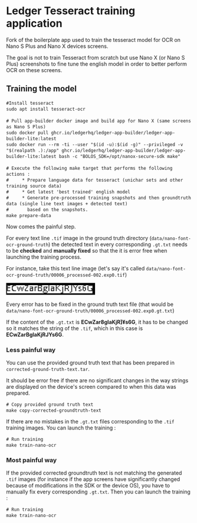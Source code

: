 # Ledger Tesseract training application

Fork of the boilerplate app used to train the tesseract model for OCR on Nano S Plus and Nano X devices screens.

The goal is not to train Tesseract from scratch but use Nano X (or Nano S Plus) screenshots to fine tune the english model in order to better perform OCR on these screens.

## Training the model

```shell
#Install tesseract
sudo apt install tesseract-ocr

# Pull app-builder docker image and build app for Nano X (same screens as Nano S Plus)
sudo docker pull ghcr.io/ledgerhq/ledger-app-builder/ledger-app-builder-lite:latest
sudo docker run --rm -ti --user "$(id -u):$(id -g)" --privileged -v "$(realpath .):/app" ghcr.io/ledgerhq/ledger-app-builder/ledger-app-builder-lite:latest bash -c "BOLOS_SDK=/opt/nanox-secure-sdk make"

# Execute the following make target that performs the following actions : 
#     * Prepare language data for tesseract (unichar sets and other training source data) 
#     * Get latest 'best trained' english model
#     * Generate pre-processed training snapshots and then groundtruth data (single line text images + detected text)
#       based on the snapshots.
make prepare-data
```

Now comes the painful step.

For every text line `.tif` image in the ground truth directory (`data/nano-font-ocr-ground-truth`) the detected text in every corresponding `.gt.txt` needs to be **checked** and **manually fixed** so that the it is error free when launching the training process.

For instance, take this text line image (let's say it's called `data/nano-font-ocr-ground-truth/00006_processed-002.exp0.tif`)

![example ground truth image](example.png)

Every error has to be fixed in the ground truth text file (that would be `data/nano-font-ocr-ground-truth/00006_processed-002.exp0.gt.txt`)

If the content of the `.gt.txt` is **ECwZar8gIaKjR]¥s6G**, it has to be changed so it matches the string of the `.tif`, which in this case is **ECwZarBglaKjRJYs6G**.
### Less painful way

You can use the provided ground truth text that has been prepared in `corrected-ground-truth-text.tar`.

It should be error free if there are no significant changes in the way strings are displayed on the device's screen compared to when this data was prepared.

```shell
# Copy provided ground truth text
make copy-corrected-groundtruth-text
```

If there are no mistakes in the `.gt.txt` files corresponding to the `.tif` training images. You can launch the training :

```shell
# Run training
make train-nano-ocr
```

### Most painful way

If the provided corrected groundtruth text is not matching the generated `.tif` images (for instance if the app screens have significantly changed because of modifications in the SDK or the device OS), you have to manually fix every corresponding `.gt.txt`. Then you can launch the training :

```shell
# Run training
make train-nano-ocr
```
